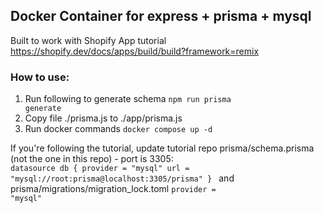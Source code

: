 <h2>Docker Container for express + prisma + mysql</h2>

Built to work with Shopify App tutorial https://shopify.dev/docs/apps/build/build?framework=remix

<h3>How to use:</h3>

1. Run following to generate schema
   <code>npm run prisma generate</code>
2. Copy file ./prisma.js to ./app/prisma.js
3. Run docker commands
   <code>docker compose up -d</code>

If you're following the tutorial, update tutorial repo prisma/schema.prisma (not the one in this repo) - port is 3305:
<code>
datasource db {
provider = "mysql"
url = "mysql://root:prisma@localhost:3305/prisma"
}
</code>
and prisma/migrations/migration_lock.toml
<code>provider = "mysql"</code>

